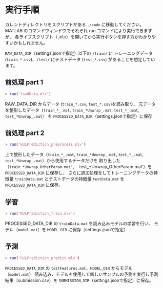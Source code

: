 # 実行手順

カレントディレクトリをスクリプトがある `./code` に移動してください。
MATLAB のコマンドウィンドウでそれぞれ run コマンドにより実行できますが、
各ライブスクリプト（`.mlx`）を開いてから実行ボタンを押す方がわかりやすいかもしれません。

`RAW_DATA_DIR`（settings.jsonで指定）以下の `/train/` に
トレーニングデータ (`train_*.csv`)、`/test/` にテストデータ (`test_*.csv`) があることを想定しています。

## 前処理 part 1

```matlab
> run('loadData.mlx')
```

RAW_DATA_DIR からデータ (`train_*.csv`, `test_*.csv`)を読み取り、
元データを整形したデータ（`train_*_.mat`, `train_*Unwrap_.mat`, 
`test_*_.mat`, `test_*Unwrap_.mat`）
を `PROCESSED_DATA_DIR`（settings.jsonで指定）に保存

## 前処理 part 2

```matlab
> run('RULPrediction_preprocess.mlx')
```

上で整形したデータ（`train_*_.mat`, `train_*Unwrap_.mat`, 
`test_*_.mat`, `test_*Unwrap_.mat`）から使用するデータだけを
取り出した（`train_*Unwrap_OtherParam.mat', 
`test_*Unwrap_OtherParam.mat'）を `PROCESSED_DATA_DIR` に保存し、
さらに追加処理をしてトレーニングデータの特徴量 `trainData.mat` 
とテストデータの特徴量 `testData.mat` を `PROCESSED_DATA_DIR` に保存。


## 学習

```matlab
> run('RULPrediction_train.mlx')
```

PROCESSED_DATA_DIR の `trainData.mat` を読み込みモデルの学習を行い、
モデル（`model.mat`）を `MODEL_DIR` に保存（settings.jsonで指定）


## 予測

```matlab
> run('RULPrediction_predict.mlx')
```

`PROCESSED_DATA_DIR` の `testFeatures.mat`、`MODEL_DIR` からモデル（`model.mat`）
読み込み、モデルを使用して新しいサンプルの予測を実行し予測結果（submission.csv）を `SUBMISSION_DIR`（settings.jsonで指定）に保存。
